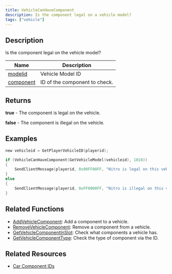 ```yaml
---
title: VehicleCanHaveComponent
description: Is the component legal on a vehicle model?
tags: ["vehicle"]
---
```


<VersionWarn version='omp v1.1.0.2612' />

## Description

Is the component legal on the vehicle model?

| Name                                     | Description                   |
| ---------------------------------------- | ----------------------------- |
| [modelid](../resources/vehicleid)       | Vehicle Model ID              |
| [component](../resources/carcomponentid) | ID of the component to check. |

## Returns

**true** - The component is legal on the vehicle.

**false** - The component is illegal on the vehicle.

## Examples

```c
new vehicleid = GetPlayerVehicleID(playerid);

if (VehicleCanHaveComponent(GetVehicleModel(vehicleid), 1010))
{
    SendClientMessage(playerid, 0x00FF00FF, "Nitro is legal on this vehicle.");
}
else
{
    SendClientMessage(playerid, 0xFF0000FF, "Nitro is illegal on this vehicle.");
}
```

## Related Functions

- [AddVehicleComponent](AddVehicleComponent): Add a component to a vehicle.
- [RemoveVehicleComponent](RemoveVehicleComponent): Remove a component from a vehicle.
- [GetVehicleComponentInSlot](GetVehicleComponentInSlot): Check what components a vehicle has.
- [GetVehicleComponentType](GetVehicleComponentType): Check the type of component via the ID.

## Related Resources

- [Car Component IDs](../resources/carcomponentid)
